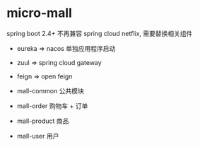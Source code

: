 # micro-mall

spring boot 2.4+ 不再兼容 spring cloud netflix, 需要替换相关组件

- eureka => nacos 单独应用程序启动
- zuul  => spring cloud gateway
- feign => open feign

- mall-common 公共模块
- mall-order 购物车 + 订单
- mall-product 商品
- mall-user 用户

